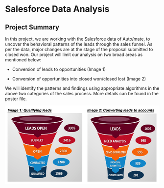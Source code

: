 # Salesforce Data Analysis

## Project Summary

In this project, we are working with the Salesforce data of Auto/mate, to uncover the behavioral patterns of the leads through the sales funnel. As per the data, major changes are at the stage of the proposal submitted to closed won. Our project will limit our analysis on two broad areas as mentioned below:

- Conversion of leads to opportunities (Image 1)

- Conversion of opportunities into closed won/closed lost (Image 2)


We will identify the patterns and findings using appropriate algorithms in the above two categories of the sales process. More details can be found in the poster file.


<p align="center">
<img src="image.png">
</p>
